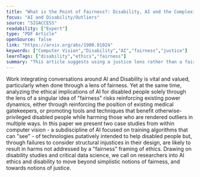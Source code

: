 ```yaml
---
title: "What is the Point of Fairness?: Disability, AI and the Complexity of Justice"
focus: "AI and Disability/Outliers"
source: "SIGACCESS"
readability: ["Expert"]
type: "PDF Article"
openSource: false
link: "https://arxiv.org/abs/1908.01024"
keywords: ["Computer Vision","Disability","AI","fairness","justice"]
learnTags: ["disability","ethics","fairness"]
summary: "This article suggests using a justice lens rather than a fairness lens when addressing ethics issues in AI for persons with disability. "
---
```

Work integrating conversations around AI and Disability is vital and valued, particularly when done through a lens of fairness. Yet at the same time, analyzing the ethical implications of AI for disabled people solely through the lens of a singular idea of "fairness" risks reinforcing existing power dynamics, either through reinforcing the position of existing medical gatekeepers, or promoting tools and techniques that benefit otherwise-privileged disabled people while harming those who are rendered outliers in multiple ways. In this paper we present two case studies from within computer vision - a subdiscipline of AI focused on training algorithms that can "see" - of technologies putatively intended to help disabled people but, through failures to consider structural injustices in their design, are likely to result in harms not addressed by a "fairness" framing of ethics. Drawing on disability studies and critical data science, we call on researchers into AI ethics and disability to move beyond simplistic notions of fairness, and towards notions of justice.
